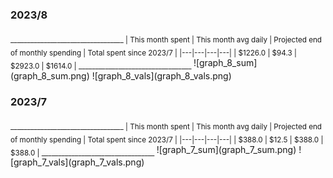 

### 2023/8


<sub>
__________________________________
| This month spent | This month avg daily | Projected end of monthly spending | Total spent since 2023/7 |
|---|---|---|---|
| $1226.0  |  $94.3  | $2923.0  |  $1614.0  |
__________________________________
</sub>
![graph_8_sum](graph_8_sum.png)
![graph_8_vals](graph_8_vals.png)


### 2023/7


<sub>
__________________________________
| This month spent | This month avg daily | Projected end of monthly spending | Total spent since 2023/7 |
|---|---|---|---|
| $388.0  |  $12.5  | $388.0  |  $388.0  |
__________________________________
</sub>
![graph_7_sum](graph_7_sum.png)
![graph_7_vals](graph_7_vals.png)